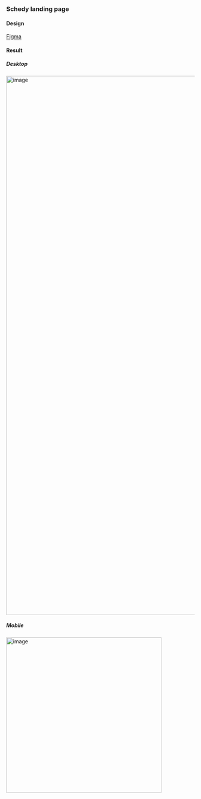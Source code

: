 ### Schedy landing page
#### Design
[Figma](https://www.figma.com/file/mCxQJxUkpWn8hUEIB0ef5F/Schedy-(Community)?node-id=29%3A40)

#### Result
##### Desktop
<img width="1440" alt="image" src="https://user-images.githubusercontent.com/35862709/157829770-08a8473d-72c8-4f5f-b623-c16d0600d6a6.png">

##### Mobile
<img width="415" alt="image" src="https://user-images.githubusercontent.com/35862709/157830081-67af5fc1-0db5-4917-acef-519e806eab54.png">

